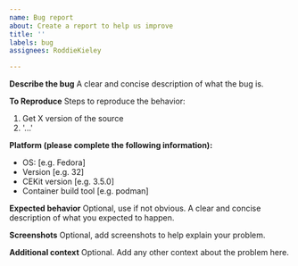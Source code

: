 ```yaml
---
name: Bug report
about: Create a report to help us improve
title: ''
labels: bug
assignees: RoddieKieley

---
```


**Describe the bug**
A clear and concise description of what the bug is.

**To Reproduce**
Steps to reproduce the behavior:

1. Get X version of the source
1. '...'

**Platform (please complete the following information):**

- OS: [e.g. Fedora]
- Version [e.g. 32]
- CEKit version [e.g. 3.5.0]
- Container build tool [e.g. podman]

**Expected behavior**
Optional, use if not obvious. A clear and concise description of what you expected to happen.

**Screenshots**
Optional, add screenshots to help explain your problem.

**Additional context**
Optional. Add any other context about the problem here.
